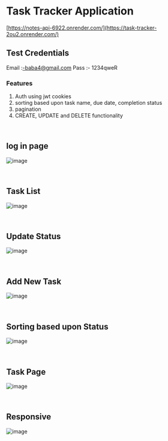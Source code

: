 # Task Tracker Application 

[https://notes-api-6922.onrender.com/](https://task-tracker-2ou2.onrender.com/)

## Test Credentials 

Email :-baba4@gmail.com
Pass :- 1234qweR

### Features 

1. Auth using jwt cookies
2. sorting based upon task name, due date, completion status
3. pagination
4. CREATE, UPDATE and DELETE functionality

<br/>

## log in page 

   ![image](https://github.com/Bahubuli/Task-Tracker/assets/33808010/44c1f7cb-1a5f-4a5a-8a09-e290b57666b7)
   
<br/>

## Task List

   ![image](https://github.com/Bahubuli/Task-Tracker/assets/33808010/54577e42-3f69-46a5-ba42-30817ea71b63)

<br/>

## Update Status 

   ![image](https://github.com/Bahubuli/Task-Tracker/assets/33808010/f966d17f-fda8-4db2-9ad7-22f7e8e89a29)

<br/>

## Add New Task

   ![image](https://github.com/Bahubuli/Task-Tracker/assets/33808010/b95de8ac-4193-4594-a463-b172efae2eb0)

<br/>

## Sorting based upon Status

![image](https://github.com/Bahubuli/Task-Tracker/assets/33808010/938b1d62-203d-4478-893b-5f4b1025a71c)

<br/>

## Task Page 

![image](https://github.com/Bahubuli/Task-Tracker/assets/33808010/8401ea4d-d2a1-4015-8965-595bf51a85be)

<br/> 

## Responsive 

![image](https://github.com/Bahubuli/Task-Tracker/assets/33808010/5325b088-60c1-43f4-83b4-67d2027d5c13)


